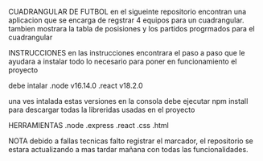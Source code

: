 CUADRANGULAR DE FUTBOL
en el sigueinte repositorio encontran una aplicacion que se encarga de regstrar 4 equipos para un cuadrangular. tambien mostrara la tabla de posisiones y los partidos progrmados para el cuadrangular 

INSTRUCCIONES
en las instrucciones encontrara el paso a paso que le ayudara a instalar todo lo necesario para poner en funcionamiento el proyecto

debe intalar 
 .node v16.14.0
 .react v18.2.0

 una ves intalada estas versiones en la consola debe ejecutar npm install para descargar todas la libreridas usadas en el proyecto

HERRAMIENTAS
 .node
 .express
 .react
 .css
 .html

NOTA
debido a fallas tecnicas falto registrar el marcador, el repositorio se estara actualizando a mas tardar mañana con todas las funcionalidades.
